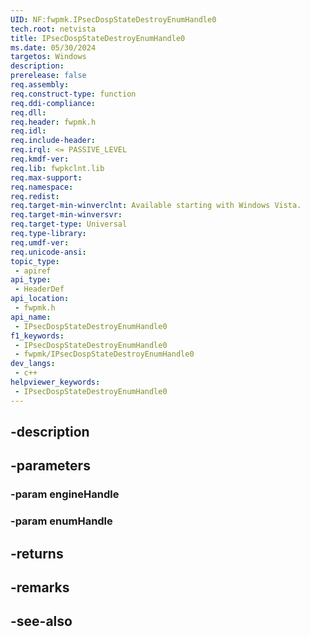 ```yaml
---
UID: NF:fwpmk.IPsecDospStateDestroyEnumHandle0
tech.root: netvista
title: IPsecDospStateDestroyEnumHandle0
ms.date: 05/30/2024
targetos: Windows
description: 
prerelease: false
req.assembly: 
req.construct-type: function
req.ddi-compliance: 
req.dll: 
req.header: fwpmk.h
req.idl: 
req.include-header: 
req.irql: <= PASSIVE_LEVEL
req.kmdf-ver: 
req.lib: fwpkclnt.lib
req.max-support: 
req.namespace: 
req.redist: 
req.target-min-winverclnt: Available starting with Windows Vista.
req.target-min-winversvr: 
req.target-type: Universal
req.type-library: 
req.umdf-ver: 
req.unicode-ansi: 
topic_type:
 - apiref
api_type:
 - HeaderDef
api_location:
 - fwpmk.h
api_name:
 - IPsecDospStateDestroyEnumHandle0
f1_keywords:
 - IPsecDospStateDestroyEnumHandle0
 - fwpmk/IPsecDospStateDestroyEnumHandle0
dev_langs:
 - c++
helpviewer_keywords:
 - IPsecDospStateDestroyEnumHandle0
---
```


## -description

## -parameters

### -param engineHandle

### -param enumHandle

## -returns

## -remarks

## -see-also

